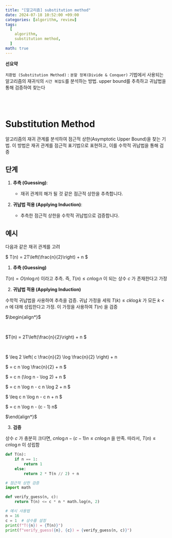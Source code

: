 ```yaml
---
title: "[알고리즘] substitution method"
date: 2024-07-18 10:52:00 +09:00
categories: [algorithm, review]
tags:
  [
    algorithm,
    substitution method,
  ]
math: true
---
```


**선요약**

`치환법 (Substitution Method)` : `분할 정복(Divide & Conquer)` 기법에서 사용되는 알고리즘의 재귀식의 `시간 복잡도`를 분석하는 방법. upper bound를 추측하고 귀납법을 통해 검증하여 찾는다


<br/>
<br/>

# **Substitution Method**

알고리즘의 재귀 관계를 분석하여 점근적 상한(Asymptotic Upper Bound)을 찾는 기법. 이 방법은 재귀 관계를 점근적 표기법으로 표현하고, 이를 수학적 귀납법을 통해 검증

## **단계**

1. **추측 (Guessing)**:
   - 재귀 관계의 해가 될 것 같은 점근적 상한을 추측합니다.

2. **귀납법 적용 (Applying Induction)**:
   - 추측한 점근적 상한을 수학적 귀납법으로 검증합니다.


## **예시**

다음과 같은 재귀 관계를 고려

$
T(n) = 2T\left(\frac{n}{2}\right) + n
$

1. **추측 (Guessing)**

$T(n) = O(n \log n)$ 이라고 추측. 즉, $T(n) \leq c n \log n$ 이 되는 상수 $c$ 가 존재한다고 가정

2. **귀납법 적용 (Applying Induction)**

수학적 귀납법을 사용하여 추측을 검증. 귀납 가정을 세워 $T(k) \leq c k \log k$ 가 모든 $k < n$ 에 대해 성립한다고 가정. 이 가정을 사용하여 $T(n)$ 을 검증


$\begin{align*}$

<br/>

$T(n) = 2T\left(\frac{n}{2}\right) + n $

<br/>

$ \leq 2 \left( c \frac{n}{2} \log \frac{n}{2} \right) + n <br/>

$  = c n \log \frac{n}{2} + n $<br/>

$  = c n (\log n - \log 2) + n $<br/>

$  = c n \log n - c n \log 2 + n $<br/>

$  \leq c n \log n - c n + n $<br/>

$  = c n \log n - (c - 1) n$<br/>

$\end{align*}$<br/>


3. **검증**

상수 $c$ 가 충분히 크다면, $c n \log n - (c - 1) n \leq c n \log n$ 을 만족. 따라서, $T(n) \leq c n \log n$ 이 성립함

```python
def T(n):
    if n == 1:
        return 1
    else:
        return 2 * T(n // 2) + n

# 점근적 상한 검증
import math

def verify_guess(n, c):
    return T(n) <= c * n * math.log(n, 2)

# 예시 사용법
n = 16
c = 1  # 상수를 설정
print(f"T({n}) = {T(n)}")
print(f"verify_guess({n}, {c}) = {verify_guess(n, c)}")
```
